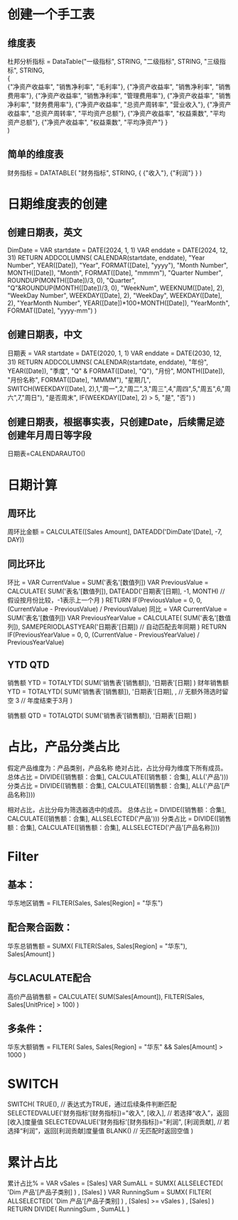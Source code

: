 # 创建一个手工表
## 维度表
杜邦分析指标 = DataTable("一级指标", STRING,
               "二级指标", STRING,
               "三级指标", STRING,  
               {  
                        {"净资产收益率", "销售净利率", "毛利率"},
                        {"净资产收益率", "销售净利率", "销售费用率"},
                        {"净资产收益率", "销售净利率", "管理费用率"},
                        {"净资产收益率", "销售净利率", "财务费用率"}, 
                        {"净资产收益率", "总资产周转率", "营业收入"},
                        {"净资产收益率", "总资产周转率", "平均资产总额"},
                        {"净资产收益率", "权益乘数", "平均资产总额"},
                        {"净资产收益率", "权益乘数", "平均净资产"}
                }  
           )

## 简单的维度表
财务指标 = DATATABLE(
    "财务指标", STRING,
    {
        {"收入"},
        {"利润"}
    }
)

# 日期维度表的创建
## 创建日期表，英文
DimDate = 
    VAR startdate = DATE(2024, 1, 1)
    VAR enddate = DATE(2024, 12, 31)
    RETURN
    ADDCOLUMNS(
        CALENDAR(startdate, enddate),
        "Year Number", YEAR([Date]),
        "Year", FORMAT([Date], "yyyy"),
        "Month Number", MONTH([Date]),
        "Month", FORMAT([Date], "mmmm"),
        "Quarter Number", ROUNDUP(MONTH([Date])/3, 0),
        "Quarter", "Q"&ROUNDUP(MONTH([Date])/3, 0),
        "WeekNum", WEEKNUM([Date], 2),
        "WeekDay Number", WEEKDAY([Date], 2),
        "WeekDay", WEEKDAY([Date], 2), 
        "YearMonth Number", YEAR([Date])*100+MONTH([Date]),
        "YearMonth", FORMAT([Date], "yyyy-mm")
    )

## 创建日期表，中文
日期表 = 
    VAR startdate = DATE(2020, 1, 1)
    VAR enddate = DATE(2030, 12, 31)
    RETURN
    ADDCOLUMNS(
        CALENDAR(startdate, enddate),
        "年份", YEAR([Date]),
        "季度", "Q" & FORMAT([Date], "Q"),
        "月份", MONTH([Date]),
        "月份名称", FORMAT([Date], "MMMM"),
        "星期几", SWITCH(WEEKDAY([Date], 2),1,"周一",2,"周二",3,"周三",4,"周四",5,"周五",6,"周六",7,"周日"),
        "是否周末", IF(WEEKDAY([Date], 2) > 5, "是", "否")
)

## 创建日期表，根据事实表，只创建Date，后续需足迹创建年月周日等字段
日期表=CALENDARAUTO()


# 日期计算
## 周环比 
周环比金额 = CALCULATE([Sales Amount], DATEADD('DimDate'[Date], -7, DAY))

## 同比环比
环比 = 
VAR CurrentValue = SUM('表名'[数值列]) 
VAR PreviousValue = CALCULATE( SUM('表名'[数值列]), DATEADD('日期表'[日期], -1, MONTH) // 假设按月份比较，-1表示上一个月 ) 
RETURN IF(PreviousValue = 0, 0, (CurrentValue - PreviousValue) / PreviousValue)
同比 = 
VAR CurrentValue = SUM('表名'[数值列]) 
VAR PreviousYearValue = CALCULATE( SUM('表名'[数值列]), SAMEPERIODLASTYEAR('日期表'[日期]) // 自动匹配去年同期 ) 
RETURN IF(PreviousYearValue = 0, 0, (CurrentValue - PreviousYearValue) / PreviousYearValue)

## YTD QTD
销售额 YTD = TOTALYTD( SUM('销售表'[销售额]), '日期表'[日期] )
财年销售额 YTD = TOTALYTD( SUM('销售表'[销售额]), '日期表'[日期], , // 无额外筛选时留空 
3 // 年度结束于3月 )

销售额 QTD = TOTALQTD( SUM('销售表'[销售额]), '日期表'[日期] )


# 占比，产品分类占比
假定产品维度为：产品类别，产品名称
绝对占比，占比分母为维度下所有成员。
总体占比 = DIVIDE([销售额：合集], CALCULATE([销售额：合集], ALL('产品')))
分类占比 = DIVIDE([销售额：合集], CALCULATE([销售额：合集], ALL('产品'[产品名称])))

相对占比，占比分母为筛选器选中的成员。
总体占比 = DIVIDE([销售额：合集], CALCULATE([销售额：合集], ALLSELECTED('产品')))
分类占比 = DIVIDE([销售额：合集], CALCULATE([销售额：合集], ALLSELECTED('产品'[产品名称])))


# Filter
## 基本：
华东地区销售 = FILTER(Sales, Sales[Region] = "华东")
## 配合聚合函数：
华东总销售额 = SUMX( FILTER(Sales, Sales[Region] = "华东"),  Sales[Amount] )
## 与CLACULATE配合
高价产品销售额 = CALCULATE( SUM(Sales[Amount]), FILTER(Sales, Sales[UnitPrice] > 100) )
## 多条件：
华东大额销售 = FILTER( Sales, Sales[Region] = "华东" && Sales[Amount] > 1000 )


# SWITCH
SWITCH(
    TRUE(),  // 表达式为TRUE，通过后续条件判断匹配
    SELECTEDVALUE('财务指标'[财务指标])="收入", [收入],  // 若选择“收入”，返回[收入]度量值
    SELECTEDVALUE('财务指标'[财务指标])="利润", [利润贡献],  // 若选择“利润”，返回[利润贡献]度量值
    BLANK()  // 无匹配时返回空值
)


# 累计占比
累计占⽐% =
VAR vSales = [Sales]
VAR SumALL = SUMX( ALLSELECTED( 'Dim 产品'[产品⼦类别] ) , [Sales] )
VAR RunningSum =
SUMX( FILTER( ALLSELECTED( 'Dim 产品'[产品⼦类别] ) , [Sales] >= vSales ) , [Sales] )
RETURN DIVIDE( RunningSum , SumALL )

